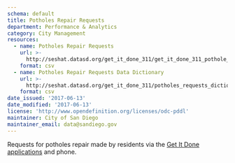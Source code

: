 ```yaml
---
schema: default
title: Potholes Repair Requests
department: Performance & Analytics
category: City Management
resources:
  - name: Potholes Repair Requests
    url: >-
      http://seshat.datasd.org/get_it_done_311/get_it_done_311_pothole_requests_datasd.csv
    format: csv
  - name: Potholes Repair Requests Data Dictionary
    url: >-
      http://seshat.datasd.org/get_it_done_311/potholes_requests_dictionary_datasd.csv
    format: csv
date_issued: '2017-06-13'
date_modified: '2017-06-13'
license: 'http://www.opendefinition.org/licenses/odc-pddl'
maintainer: City of San Diego
maintainer_email: data@sandiego.gov
---
```

Requests for potholes repair made by residents via the
<a href="https://www.sandiego.gov/get-it-done" target="_blank" rel="noopener">
Get It Done applications</a> and phone.
